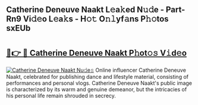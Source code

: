 ## Catherine Deneuve Naakt L𝚎a𝚔ed N𝚞𝚍e - Part-Rn9 Vi𝚍𝚎o L𝚎a𝚔s - H𝚘𝚝 O𝚗𝚕yf𝚊ns P𝚑𝚘tos sxEUb

# <h2><a href="http://kfc9vv3.oniu.top/?m=Catherine+Deneuve+Naakt">🔗👉 🔴 Catherine Deneuve Naakt P𝚑ot𝚘𝚜 V𝚒d𝚎o</a></h2>

[![Catherine Deneuve Naakt Nu𝚍e𝚜](https://i.imgur.com/0qMVB7G.gif)](http://kfc9vv3.oniu.top/?m=Catherine+Deneuve+Naakt)
Online influencer Catherine Deneuve Naakt, celebrated for publishing dance and lifestyle material, consisting of performances and personal vlogs. Catherine Deneuve Naakt's public image is characterized by its warm and genuine demeanor, but the intricacies of his personal life remain shrouded in secrecy.  
